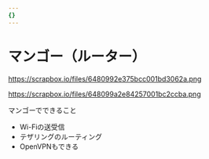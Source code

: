 ```yaml
---
{}
---
```

# マンゴー（ルーター）

https://scrapbox.io/files/6480992e375bcc001bd3062a.png

https://scrapbox.io/files/648099a2e84257001bc2ccba.png

マンゴーでできること

- Wi-Fiの送受信  
- テザリングのルーティング  
- OpenVPNもできる